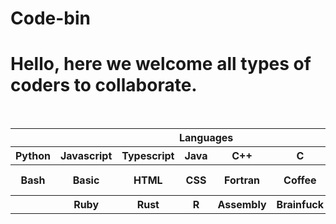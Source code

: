 # Code-bin

# Hello, here we welcome all types of coders to collaborate.

<br>
 <table>
  <tr>
    <th colspan=8>Languages</th>
  <tr>
    <th>Python</th>
    <th>Javascript</th>
    <th>Typescript</th>
    <th>Java</th>
    <th>C++</th>
    <th>C</th>
    <th>C#</th>
    <th>F#</th>
  </tr> 
  <tr>
    <th>Bash</th>
    <th>Basic</th>
    <th>HTML</th>
    <th>CSS</th>
    <th>Fortran</th>
    <th>Coffee</th>
    <th>GD script</th>
    <th>Swift</th>
  </tr>
   <tr>
    <th></th>
    <th>Ruby</th>
    <th>Rust</th>
    <th>R</th>
    <th>Assembly</th>
    <th>Brainfuck</th>
    <th>Perl</th>
    <th></th>
  </tr> 
</table>

<br>

